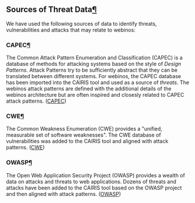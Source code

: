 Sources of Threat Data[¶](#Sources-of-Threat-Data)
--------------------------------------------------

We have used the following sources of data to identify threats,
vulnerabilities and attacks that may relate to webinos:

### CAPEC[¶](#CAPEC)

The Common Attack Pattern Enumeration and Classification (CAPEC) is a
database of methods for attacking systems based on the style of *Design
Patterns*. Attack Patterns try to be sufficiently abstract that they can
be translated between different systems. For webinos, the CAPEC database
has been imported into the CAIRIS tool and used as a source of
*threats*. The webinos attack patterns are defined with the additional
details of the webinos architecture but are often inspired and closesly
related to CAPEC attack patterns. ([CAPEC](CAPEC.html))

### CWE[¶](#CWE)

The Common Weakness Enumeration (CWE) provides a "unified, measurable
set of software weaknesses". The CWE database of vulnerabilities was
added to the CAIRIS tool and aligned with attack patterns.
([CWE](CWE.html))

### OWASP[¶](#OWASP)

The Open Web Application Security Project (OWASP) provides a wealth of
data on attacks and threats to web applications. Dozens of threats and
attacks have been added to the CAIRIS tool based on the OWASP project
and then aligned with attack patterns. ([OWASP](OWASP.html))

